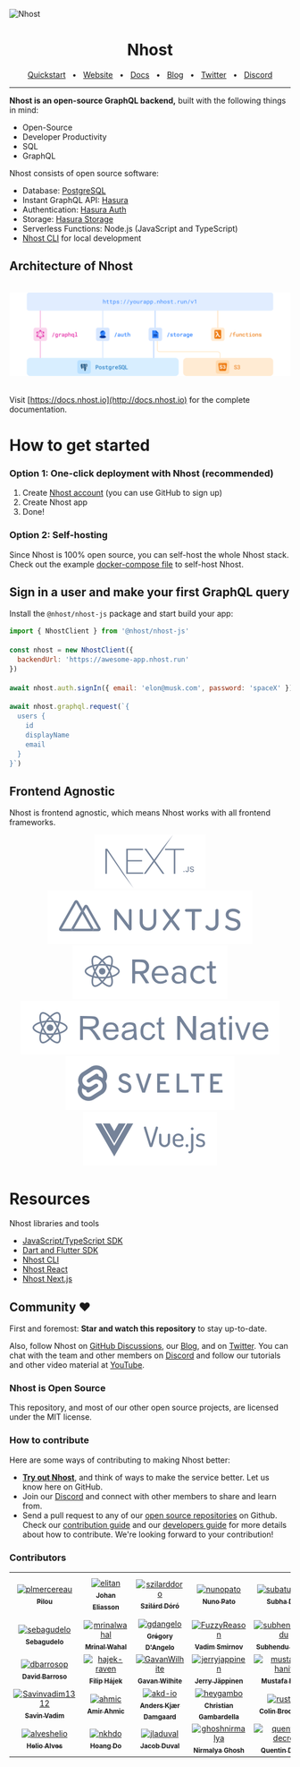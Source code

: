 ![Nhost](https://imgur.com/fGo6E4d.png)

<div align="center">

# Nhost

<a href="https://docs.nhost.io/get-started">Quickstart</a>
<span>&nbsp;&nbsp;•&nbsp;&nbsp;</span>
<a href="http://nhost.io/">Website</a>
<span>&nbsp;&nbsp;•&nbsp;&nbsp;</span>
<a href="https://docs.nhost.io/get-started">Docs</a>
<span>&nbsp;&nbsp;•&nbsp;&nbsp;</span>
<a href="https://nhost.io/blog">Blog</a>
<span>&nbsp;&nbsp;•&nbsp;&nbsp;</span>
<a href="https://twitter.com/nhostio">Twitter</a>
<span>&nbsp;&nbsp;•&nbsp;&nbsp;</span>
<a href="https://nhost.io/discord">Discord</a>
<br />

  <hr />
</div>

**Nhost is an open-source GraphQL backend,** built with the following things in mind:

- Open-Source
- Developer Productivity
- SQL
- GraphQL

Nhost consists of open source software:

- Database: [PostgreSQL](https://www.postgresql.org/)
- Instant GraphQL API: [Hasura](https://hasura.io/)
- Authentication: [Hasura Auth](https://github.com/nhost/hasura-auth/)
- Storage: [Hasura Storage](https://hub.docker.com/r/nhost/hasura-storage)
- Serverless Functions: Node.js (JavaScript and TypeScript)
- [Nhost CLI](https://docs.nhost.io/reference/cli) for local development

## Architecture of Nhost

<div align="center">
  <br />
  <img src="assets/nhost-diagram.png"/>
  <br />
  <br />
</div>

Visit [https://docs.nhost.io](http://docs.nhost.io) for the complete documentation.

# How to get started

### Option 1: One-click deployment with Nhost (recommended)

1. Create [Nhost account](https://app.nhost.io) (you can use GitHub to sign up)
2. Create Nhost app
3. Done!

### Option 2: Self-hosting

Since Nhost is 100% open source, you can self-host the whole Nhost stack. Check out the example [docker-compose file](https://github.com/nhost/nhost/tree/main/examples/docker-compose) to self-host Nhost.

## Sign in a user and make your first GraphQL query

Install the `@nhost/nhost-js` package and start build your app:

```jsx
import { NhostClient } from '@nhost/nhost-js'

const nhost = new NhostClient({
  backendUrl: 'https://awesome-app.nhost.run'
})

await nhost.auth.signIn({ email: 'elon@musk.com', password: 'spaceX' })

await nhost.graphql.request(`{
  users {
    id
    displayName
    email
  }
}`)
```

## Frontend Agnostic

Nhost is frontend agnostic, which means Nhost works with all frontend frameworks.

<div align="center">
  <a href="https://github.com/nhost/nhost/tree/main/templates/web/nextjs-apollo"><img src="assets/nextjs.svg"/></a>
  <a href="https://github.com/nhost/nhost/tree/main/examples/nuxt-apollo"><img src="assets/nuxtjs.svg"/></a>
  <a href="https://github.com/nhost/nhost/tree/main/templates/web/react-apollo"><img src="assets/react.svg"/></a>
  <img src="assets/react-native.svg"/>
  <a href="https://github.com/nhost/nhost/tree/main/packages/nhost-js"><img src="assets/svelte.svg"/></a>
  <a href="https://github.com/nhost/nhost/tree/main/packages/nhost-js"><img src="assets/vuejs.svg"/></a>
</div>

# Resources

Nhost libraries and tools

- [JavaScript/TypeScript SDK](https://docs.nhost.io/reference/javascript)
- [Dart and Flutter SDK](https://github.com/nhost/nhost-dart)
- [Nhost CLI](https://docs.nhost.io/reference/cli)
- [Nhost React](https://docs.nhost.io/reference/react)
- [Nhost Next.js](https://docs.nhost.io/reference/nextjs)

## Community ❤️

First and foremost: **Star and watch this repository** to stay up-to-date.

Also, follow Nhost on [GitHub Discussions](https://github.com/nhost/nhost/discussions), our [Blog](https://nhost.io/blog), and on [Twitter](https://twitter.com/nhostio). You can chat with the team and other members on [Discord](https://discord.com/invite/9V7Qb2U) and follow our tutorials and other video material at [YouTube](https://www.youtube.com/channel/UCJ7irtvV9Y0EQMxpabb6ntg?view_as=subscriber).

### Nhost is Open Source

This repository, and most of our other open source projects, are licensed under the MIT license.

### How to contribute

Here are some ways of contributing to making Nhost better:

- **[Try out Nhost](https://docs.nhost.io/get-started/quick-start)**, and think of ways to make the service better. Let us know here on GitHub.
- Join our [Discord](https://discord.com/invite/9V7Qb2U) and connect with other members to share and learn from.
- Send a pull request to any of our [open source repositories](https://github.com/nhost) on Github. Check our [contribution guide](https://github.com/nhost/nhost/blob/main/CONTRIBUTING.md) and our [developers guide](https://github.com/nhost/nhost/blob/main/DEVELOPERS.md) for more details about how to contribute. We're looking forward to your contribution!

### Contributors

<!-- readme: contributors -start -->
<table>
<tr>
    <td align="center">
        <a href="https://github.com/plmercereau">
            <img src="https://avatars.githubusercontent.com/u/24897252?v=4" width="100;" alt="plmercereau"/>
            <br />
            <sub><b>Pilou</b></sub>
        </a>
    </td>
    <td align="center">
        <a href="https://github.com/elitan">
            <img src="https://avatars.githubusercontent.com/u/331818?v=4" width="100;" alt="elitan"/>
            <br />
            <sub><b>Johan Eliasson</b></sub>
        </a>
    </td>
    <td align="center">
        <a href="https://github.com/szilarddoro">
            <img src="https://avatars.githubusercontent.com/u/310881?v=4" width="100;" alt="szilarddoro"/>
            <br />
            <sub><b>Szilárd Dóró</b></sub>
        </a>
    </td>
    <td align="center">
        <a href="https://github.com/nunopato">
            <img src="https://avatars.githubusercontent.com/u/1523504?v=4" width="100;" alt="nunopato"/>
            <br />
            <sub><b>Nuno Pato</b></sub>
        </a>
    </td>
    <td align="center">
        <a href="https://github.com/subatuba21">
            <img src="https://avatars.githubusercontent.com/u/34824571?v=4" width="100;" alt="subatuba21"/>
            <br />
            <sub><b>Subha Das</b></sub>
        </a>
    </td>
    <td align="center">
        <a href="https://github.com/guicurcio">
            <img src="https://avatars.githubusercontent.com/u/20285232?v=4" width="100;" alt="guicurcio"/>
            <br />
            <sub><b>Guido Curcio</b></sub>
        </a>
    </td></tr>
<tr>
    <td align="center">
        <a href="https://github.com/sebagudelo">
            <img src="https://avatars.githubusercontent.com/u/43288271?v=4" width="100;" alt="sebagudelo"/>
            <br />
            <sub><b>Sebagudelo</b></sub>
        </a>
    </td>
    <td align="center">
        <a href="https://github.com/mrinalwahal">
            <img src="https://avatars.githubusercontent.com/u/9859731?v=4" width="100;" alt="mrinalwahal"/>
            <br />
            <sub><b>Mrinal Wahal</b></sub>
        </a>
    </td>
    <td align="center">
        <a href="https://github.com/gdangelo">
            <img src="https://avatars.githubusercontent.com/u/4352286?v=4" width="100;" alt="gdangelo"/>
            <br />
            <sub><b>Grégory D'Angelo</b></sub>
        </a>
    </td>
    <td align="center">
        <a href="https://github.com/FuzzyReason">
            <img src="https://avatars.githubusercontent.com/u/62517920?v=4" width="100;" alt="FuzzyReason"/>
            <br />
            <sub><b>Vadim Smirnov</b></sub>
        </a>
    </td>
    <td align="center">
        <a href="https://github.com/subhendukundu">
            <img src="https://avatars.githubusercontent.com/u/20059141?v=4" width="100;" alt="subhendukundu"/>
            <br />
            <sub><b>Subhendu Kundu</b></sub>
        </a>
    </td>
    <td align="center">
        <a href="https://github.com/chrtze">
            <img src="https://avatars.githubusercontent.com/u/3797215?v=4" width="100;" alt="chrtze"/>
            <br />
            <sub><b>Christopher Möller</b></sub>
        </a>
    </td></tr>
<tr>
    <td align="center">
        <a href="https://github.com/dbarrosop">
            <img src="https://avatars.githubusercontent.com/u/6246622?v=4" width="100;" alt="dbarrosop"/>
            <br />
            <sub><b>David Barroso</b></sub>
        </a>
    </td>
    <td align="center">
        <a href="https://github.com/hajek-raven">
            <img src="https://avatars.githubusercontent.com/u/7288737?v=4" width="100;" alt="hajek-raven"/>
            <br />
            <sub><b>Filip Hájek</b></sub>
        </a>
    </td>
    <td align="center">
        <a href="https://github.com/GavanWilhite">
            <img src="https://avatars.githubusercontent.com/u/2085119?v=4" width="100;" alt="GavanWilhite"/>
            <br />
            <sub><b>Gavan Wilhite</b></sub>
        </a>
    </td>
    <td align="center">
        <a href="https://github.com/jerryjappinen">
            <img src="https://avatars.githubusercontent.com/u/1101002?v=4" width="100;" alt="jerryjappinen"/>
            <br />
            <sub><b>Jerry Jäppinen</b></sub>
        </a>
    </td>
    <td align="center">
        <a href="https://github.com/mustafa-hanif">
            <img src="https://avatars.githubusercontent.com/u/30019262?v=4" width="100;" alt="mustafa-hanif"/>
            <br />
            <sub><b>Mustafa Hanif</b></sub>
        </a>
    </td>
    <td align="center">
        <a href="https://github.com/timpratim">
            <img src="https://avatars.githubusercontent.com/u/32492961?v=4" width="100;" alt="timpratim"/>
            <br />
            <sub><b>Pratim</b></sub>
        </a>
    </td></tr>
<tr>
    <td align="center">
        <a href="https://github.com/Savinvadim1312">
            <img src="https://avatars.githubusercontent.com/u/16936043?v=4" width="100;" alt="Savinvadim1312"/>
            <br />
            <sub><b>Savin Vadim</b></sub>
        </a>
    </td>
    <td align="center">
        <a href="https://github.com/ahmic">
            <img src="https://avatars.githubusercontent.com/u/13452362?v=4" width="100;" alt="ahmic"/>
            <br />
            <sub><b>Amir Ahmic</b></sub>
        </a>
    </td>
    <td align="center">
        <a href="https://github.com/akd-io">
            <img src="https://avatars.githubusercontent.com/u/30059155?v=4" width="100;" alt="akd-io"/>
            <br />
            <sub><b>Anders Kjær Damgaard</b></sub>
        </a>
    </td>
    <td align="center">
        <a href="https://github.com/heygambo">
            <img src="https://avatars.githubusercontent.com/u/449438?v=4" width="100;" alt="heygambo"/>
            <br />
            <sub><b>Christian Gambardella</b></sub>
        </a>
    </td>
    <td align="center">
        <a href="https://github.com/rustyb">
            <img src="https://avatars.githubusercontent.com/u/53086?v=4" width="100;" alt="rustyb"/>
            <br />
            <sub><b>Colin Broderick</b></sub>
        </a>
    </td>
    <td align="center">
        <a href="https://github.com/dohomi">
            <img src="https://avatars.githubusercontent.com/u/489221?v=4" width="100;" alt="dohomi"/>
            <br />
            <sub><b>Dominic Garms</b></sub>
        </a>
    </td></tr>
<tr>
    <td align="center">
        <a href="https://github.com/alveshelio">
            <img src="https://avatars.githubusercontent.com/u/8176422?v=4" width="100;" alt="alveshelio"/>
            <br />
            <sub><b>Helio Alves</b></sub>
        </a>
    </td>
    <td align="center">
        <a href="https://github.com/nkhdo">
            <img src="https://avatars.githubusercontent.com/u/26102306?v=4" width="100;" alt="nkhdo"/>
            <br />
            <sub><b>Hoang Do</b></sub>
        </a>
    </td>
    <td align="center">
        <a href="https://github.com/jladuval">
            <img src="https://avatars.githubusercontent.com/u/1935359?v=4" width="100;" alt="jladuval"/>
            <br />
            <sub><b>Jacob Duval</b></sub>
        </a>
    </td>
    <td align="center">
        <a href="https://github.com/ghoshnirmalya">
            <img src="https://avatars.githubusercontent.com/u/6391763?v=4" width="100;" alt="ghoshnirmalya"/>
            <br />
            <sub><b>Nirmalya Ghosh</b></sub>
        </a>
    </td>
    <td align="center">
        <a href="https://github.com/quentin-decre">
            <img src="https://avatars.githubusercontent.com/u/1137511?v=4" width="100;" alt="quentin-decre"/>
            <br />
            <sub><b>Quentin Decré</b></sub>
        </a>
    </td></tr>
</table>
<!-- readme: contributors -end -->
